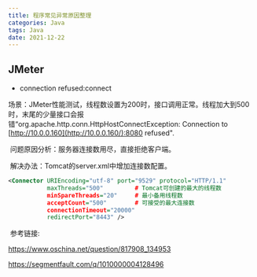 ```yaml
---
title: 程序常见异常原因整理
categories: Java
tags: Java
date: 2021-12-22
---
```


## JMeter

+ connection refused:connect

​    场景：JMeter性能测试，线程数设置为200时，接口调用正常。线程加大到500时，末尾的少量接口会报错“org.apache.http.conn.HttpHostConnectException: Connection to [http://10.0.0.160](http://10.0.0.160/):8080 refused".

​    问题原因分析：服务器连接数用尽，直接拒绝客户端。

​    解决办法：Tomcat的server.xml中增加连接数配置。

```xml
<Connector URIEncoding="utf-8" port="9529" protocol="HTTP/1.1"
           maxThreads="500"         # Tomcat可创建的最大的线程数
           minSpareThreads="20"		# 最小备用线程数
           acceptCount="500"        # 可接受的最大连接数
           connectionTimeout="20000"
           redirectPort="8443" />
```

​    参考链接: 

https://www.oschina.net/question/817908_134953

https://segmentfault.com/q/1010000004128496



